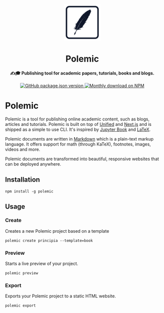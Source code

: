 <div align="center">
<img height="120" src="./docs/_media/logo.png" alt=""/>
</div>

<h1 align="center">
Polemic
</h1>

<h4 align="center">
✍️🎓 Publishing tool for academic papers, tutorials, books and blogs.
</h4>

<div align="center">
  <a href="https://www.npmjs.org/package/polemic">
    <img alt="GitHub package.json version" src="https://img.shields.io/github/package-json/v/devtastic-org/polemic?label=npm&logo=npm">
  </a>
  <a href="https://www.npmjs.org/package/polemic">
    <img src="https://img.shields.io/npm/dm/polemic.svg" alt="Monthly download on NPM" />
  </a>
</div>

# Polemic

Polemic is a tool for publishing online academic content, such as blogs, articles and tutorials.
Polemic is built on top of [Unified](https://unifiedjs.com/) and [Next.js](https://nextjs.org/) and is shipped as a simple to use CLI.
It's inspired by [Jupyter Book](https://jupyterbook.org) and [LaTeX](https://www.latex-project.org/).

Polemic documents are written in [Markdown](https://www.markdownguide.org) which is a plain-text markup language.
It offers support for math (through KaTeX), footnotes, images, videos and more.

Polemic documents are transformed into beautiful, responsive websites that can be deployed anywhere.


## Installation
```shell
npm install -g polemic
```

## Usage

### Create

Creates a new Polemic project based on a template

```shell
polemic create principia --template=book
```

### Preview

Starts a live preview of your project.

```shell
polemic preview
```

### Export

Exports your Polemic project to a static HTML website.

```shell
polemic export
```
